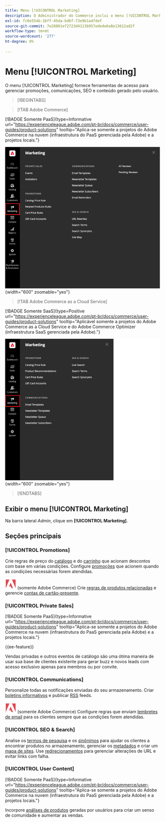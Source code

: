 ```yaml
---
title: Menu [!UICONTROL Marketing]
description: O Administrador do Commerce inclui o menu [!UICONTROL Marketing], que fornece ferramentas de acesso para gerenciar promoções, comunicações, SEO e conteúdo gerado pelo usuário.
exl-id: fc0e554b-1bff-45da-bd6f-73e9b1a4fdef
source-git-commit: 7e28081ef2723d4113b957edede6a8e13612ad2f
workflow-type: tm+mt
source-wordcount: '277'
ht-degree: 0%

---
```


# Menu [!UICONTROL Marketing]

O menu [!UICONTROL Marketing] fornece ferramentas de acesso para gerenciar promoções, comunicações, SEO e conteúdo gerado pelo usuário.

>[!BEGINTABS]

>[!TAB Adobe Commerce]

[!BADGE Somente PaaS]{type=Informative url="https://experienceleague.adobe.com/pt-br/docs/commerce/user-guides/product-solutions" tooltip="Aplica-se somente a projetos do Adobe Commerce na nuvem (infraestrutura do PaaS gerenciada pela Adobe) e a projetos locais."}

![Administrador do Commerce - Menu Marketing](./assets/admin-menu-marketing-ee.png){width="600" zoomable="yes"}

>[!TAB Adobe Commerce as a Cloud Service]

[!BADGE Somente SaaS]{type=Positive url="https://experienceleague.adobe.com/pt-br/docs/commerce/user-guides/product-solutions" tooltip="Aplicável somente a projetos do Adobe Commerce as a Cloud Service e do Adobe Commerce Optimizer (infraestrutura SaaS gerenciada pela Adobe)."}

![Administrador do Commerce - Menu Marketing](./assets/admin-menu-marketing-ee-accs.png){width="600" zoomable="yes"}

>[!ENDTABS]

## Exibir o menu [!UICONTROL Marketing]

Na barra lateral _Admin_, clique em **[!UICONTROL Marketing]**.

## Seções principais

### [!UICONTROL Promotions]

Crie regras de preço do [catálogo](price-rules-catalog.md) e do [carrinho](price-rules-cart.md) que acionam descontos com base em várias condições. Configure [promoções](introduction.md#promotions) que acionem quando as condições necessárias forem atendidas.

![Adobe Commerce](../assets/adobe-logo.svg) (somente Adobe Commerce) Crie [regras de produtos relacionadas](product-related-rules.md) e gerencie [contas de cartão-presente](../stores-purchase/product-gift-card-accounts.md).

### [!UICONTROL Private Sales]

[!BADGE Somente PaaS]{type=Informative url="https://experienceleague.adobe.com/pt-br/docs/commerce/user-guides/product-solutions" tooltip="Aplica-se somente a projetos do Adobe Commerce na nuvem (infraestrutura do PaaS gerenciada pela Adobe) e a projetos locais."}

{{ee-feature}}

Vendas privadas e outros eventos de catálogo são uma ótima maneira de usar sua base de clientes existente para gerar buzz e novos leads com acesso exclusivo apenas para membros ou por convite.

### [!UICONTROL Communications]

Personalize todas as notificações enviadas do seu armazenamento. Criar [boletins informativos](newsletters.md) e publicar [RSS](social-rss.md#rss-feeds) feeds.

![Adobe Commerce](../assets/adobe-logo.svg) (somente Adobe Commerce) Configure regras que enviam [lembretes de email](email-reminder-rules.md) para os clientes sempre que as condições forem atendidas.

### [!UICONTROL SEO & Search]

Analise os [termos de pesquisa](../catalog/search-terms.md) e os [sinônimos](../catalog/search-terms.md#search-synonyms) para ajudar os clientes a encontrar produtos no armazenamento, gerenciar os [metadados](meta-data.md) e criar um [mapa de sites](sitemap-xml.md). Use [redirecionamentos](url-rewrite.md) para gerenciar alterações de URL e evitar links com falha.

### [!UICONTROL User Content]

[!BADGE Somente PaaS]{type=Informative url="https://experienceleague.adobe.com/pt-br/docs/commerce/user-guides/product-solutions" tooltip="Aplica-se somente a projetos do Adobe Commerce na nuvem (infraestrutura do PaaS gerenciada pela Adobe) e a projetos locais."}

Incorpore [análises de produtos](product-reviews.md) geradas por usuários para criar um senso de comunidade e aumentar as vendas.
